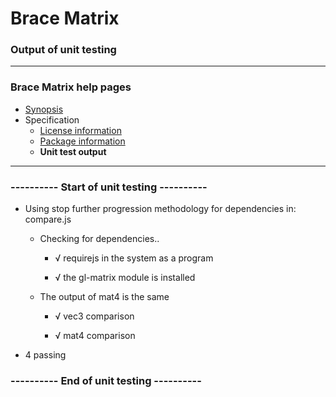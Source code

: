 # Brace Matrix
### Output of unit testing
 
----
### Brace Matrix help pages
* [Synopsis](https://github.com/restarian/brace_matrix/blob/master/docs/synopsis.md)
* Specification
  * [License information](https://github.com/restarian/brace_matrix/blob/master/docs/specification/license_information.md)
  * [Package information](https://github.com/restarian/brace_matrix/blob/master/docs/specification/package_information.md)
  * **Unit test output**
----
 
### ---------- Start of unit testing ----------

  * Using stop further progression methodology for dependencies in: compare.js

    * Checking for dependencies..

      * √ requirejs in the system as a program

      * √ the gl-matrix module is installed

    * The output of mat4 is the same

      * √ vec3 comparison

      * √ mat4 comparison


  * 4 passing


### ---------- End of unit testing ----------